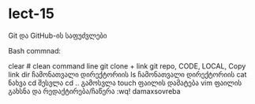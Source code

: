 # lect-15
Git და GitHub-ის საფუძვლები

Bash commnad:

clear  # clean command line
git clone + link git repo, CODE, LOCAL, Copy link
dir ჩამონათვალი დირექტორიის
ls ჩამონათვალი დირექტორიის
cat ნახვა
cd  შესვლა
cd .. გამოსვლა
touch ფაილის დამატება
vim ფაილის გახსნა და რედაქტირება/ჩაწერა
:wq!  damaxsovreba
